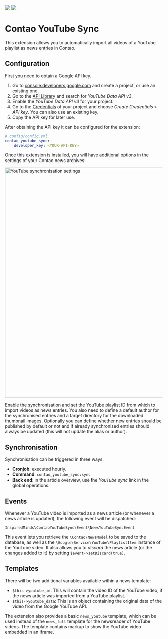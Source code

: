 [![](https://img.shields.io/packagist/v/inspiredminds/contao-youtube-sync.svg)](https://packagist.org/packages/inspiredminds/contao-youtube-sync)
[![](https://img.shields.io/packagist/dt/inspiredminds/contao-youtube-sync.svg)](https://packagist.org/packages/inspiredminds/contao-youtube-sync)

Contao YouTube Sync
===================

This extension allows you to automatically import all videos of a YouTube playlist as news entries in Contao.

## Configuration

First you need to obtain a Google API key.

1. Go to [console.developers.google.com](https://console.developers.google.com/) and create a project, or use an existing one.
2. Go to the [API Library](https://console.developers.google.com/apis/library) and search for _YouTube Data API v3_.
3. Enable the _YouTube Data API v3_ for your project.
4. Go to the [Credentials](https://console.developers.google.com/apis/credentials) of your project and choose _Create Credentials_ » _API key_. You can also use an existing key.
5. Copy the API key for later use.

After obtaining the API key it can be configured for the extension:

```yaml
# config/config.yml
contao_youtube_sync:
    developer_key: <YOUR-API-KEY>
```

Once this extension is installed, you will have additional options in the settings of your Contao news archives:

<img src="https://raw.githubusercontent.com/inspiredminds/contao-youtube-sync/master/screenshot.png" width="735" alt="YouTube synchronisation settings">

Enable the synchronisation and set the YouTube playlist ID from which to import videos as news entries. You also need to define a default author for the synchronised entries and a target directory for the downloaded thumbnail images. Optionally you can define whether new entries should be published by default or not and if already synchronised entries should always be updated (this will not update the alias or author).

## Synchronisation

Synchronisation can be triggered in three ways:

* **Cronjob**: executed hourly.
* **Command**: `contao_youtube_sync:sync`
* **Back end**: in the article overview, use the _YouTube sync_ link in the global operations.

## Events

Whenever a YouTube video is imported as a news article (or whenever a news article is updated), the following event will be dispatched:

```
InspiredMinds\ContaoYouTubeSync\Event\NewsYouTubeSyncEvent
```

This event lets you retrieve the `\Contao\NewsModel` to be saved to the database, as well as the `\Google\Service\YouTube\PlaylistItem` instance of the YouTube video. It also allows you to _discard_ the news article (or the changes added to it) by setting `$event->setDiscard(true)`.

## Templates

There will be two additional variables available within a news template:

* `$this->youtube_id`: This will contain the video ID of the YouTube video, if the news article was imported from a YouTube playlist.
* `$this->youtube_data`: This is an object containing the original data of the video from the Google YouTube API.

The extension also provides a basic `news_youtube` template, which can be used instead of the `news_full` template for the newsreader of YouTube videos. The template contains markup to show the YouTube video embedded in an iframe.
